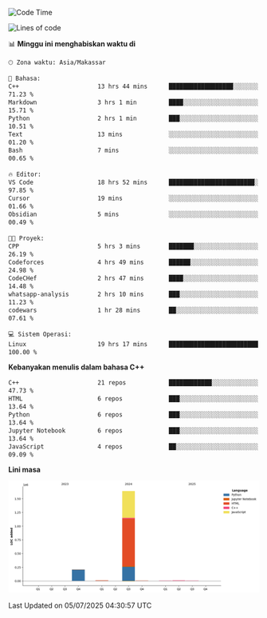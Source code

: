 <!--START_SECTION:waka-->
![Code Time](http://img.shields.io/badge/Code%20Time-311%20hrs%2049%20mins-blue)

![Lines of code](https://img.shields.io/badge/Sejak%20Hello%20World%20aku%20telah%20menulis-1.9%20million%20baris%20kode-blue)

📊 **Minggu ini menghabiskan waktu di** 

```text
🕑︎ Zona waktu: Asia/Makassar

💬 Bahasa: 
C++                      13 hrs 44 mins      ██████████████████░░░░░░░   71.23 % 
Markdown                 3 hrs 1 min         ████░░░░░░░░░░░░░░░░░░░░░   15.71 % 
Python                   2 hrs 1 min         ███░░░░░░░░░░░░░░░░░░░░░░   10.51 % 
Text                     13 mins             ░░░░░░░░░░░░░░░░░░░░░░░░░   01.20 % 
Bash                     7 mins              ░░░░░░░░░░░░░░░░░░░░░░░░░   00.65 % 

🔥 Editor: 
VS Code                  18 hrs 52 mins      ████████████████████████░   97.85 % 
Cursor                   19 mins             ░░░░░░░░░░░░░░░░░░░░░░░░░   01.66 % 
Obsidian                 5 mins              ░░░░░░░░░░░░░░░░░░░░░░░░░   00.49 % 

🐱‍💻 Proyek: 
CPP                      5 hrs 3 mins        ███████░░░░░░░░░░░░░░░░░░   26.19 % 
Codeforces               4 hrs 49 mins       ██████░░░░░░░░░░░░░░░░░░░   24.98 % 
CodeCHef                 2 hrs 47 mins       ████░░░░░░░░░░░░░░░░░░░░░   14.48 % 
whatsapp-analysis        2 hrs 10 mins       ███░░░░░░░░░░░░░░░░░░░░░░   11.23 % 
codewars                 1 hr 28 mins        ██░░░░░░░░░░░░░░░░░░░░░░░   07.61 % 

💻 Sistem Operasi: 
Linux                    19 hrs 17 mins      █████████████████████████   100.00 % 
```

**Kebanyakan menulis dalam bahasa C++** 

```text
C++                      21 repos            ████████████░░░░░░░░░░░░░   47.73 % 
HTML                     6 repos             ███░░░░░░░░░░░░░░░░░░░░░░   13.64 % 
Python                   6 repos             ███░░░░░░░░░░░░░░░░░░░░░░   13.64 % 
Jupyter Notebook         6 repos             ███░░░░░░░░░░░░░░░░░░░░░░   13.64 % 
JavaScript               4 repos             ██░░░░░░░░░░░░░░░░░░░░░░░   09.09 % 
```



**Lini masa**

![Lines of Code chart](https://raw.githubusercontent.com/yusuf601/yusuf601/main/assets/bar_graph.png)


 Last Updated on 05/07/2025 04:30:57 UTC
<!--END_SECTION:waka-->

